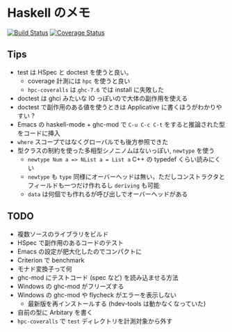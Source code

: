 # Haskell のメモ

[![Build Status](https://travis-ci.org/ShigekiKarita/FPAlgo.svg?branch=master)](https://travis-ci.org/ShigekiKarita/FPAlgo)
[![Coverage Status](https://coveralls.io/repos/ShigekiKarita/FPAlgo/badge.svg?branch=master&service=github)](https://coveralls.io/github/ShigekiKarita/FPAlgo?branch=master)

## Tips
+ test は HSpec と doctest を使うと良い。
  + coverage 計測には `hpc` を使うと良い
  + `hpc-coveralls` は `ghc-7.6` では install に失敗した
+ doctest は ghci みたいな IO っぽいので大体の副作用を使える
+ doctest で副作用のある値を使うときは Applicative に書くほうがわかりやすい ?
+ Emacs の haskell-mode + ghc-mod で `C-u C-c C-t` をすると推論された型をコードに挿入
+ `where` スコープではなくグローバルでも後方参照できた
+ 型クラスの制約を使った多相型シノニノムはないっぽい, `newtype` を使う
  + `newtype Num a => NList a = List a` C++ の typedef くらい読みにくい
  + `newtype` も `type` 同様にオーバーヘッドは無い，ただしコンストラクタとフィールドも一つだけ作れるし `deriving` も可能
  + `data` は何個でも作れるが呼び出しでオーバーヘッドがある


## TODO
+ 複数ソースのライブラリをビルド
+ HSpec で副作用のあるコードのテスト
+ Emacs の設定が肥大化したのでコンパクトに
+ Criterion で benchmark
+ モナド変換子って何
+ ghc-mod にテストコード (spec など) を読み込ませる方法
+ Windows の ghc-mod がフリーズする
+ Windows の ghc-mod や flycheck がエラーを表示しない
  + 最新版を再インストールする (hdev-tools は動かなくなっていた)
+ 自前の型に Arbitary を書く
+ `hpc-coveralls` で `test` ディレクトリを計測対象から外す
